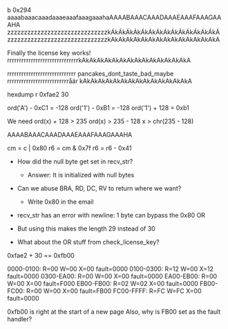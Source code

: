b 0x294
aaaabaaacaaadaaaeaaafaaagaaahaAAAABAAACAAADAAAEAAAFAAAGAAAHA
zzzzzzzzzzzzzzzzzzzzzzzzzzzzzzkÁkÁkÁkÁkÁkÁkÁkÁkÁkÁkÁkÁkÁkÁkÁ
zzzzzzzzzzzzzzzzzzzzzzzzzzzzzzkAkAkAkAkAkAkAkAkAkAkAkAkAkAkA

Finally the license key works!
rrrrrrrrrrrrrrrrrrrrrrrrrrrrrrkAkAkAkAkAkAkAkAkAkAkAkAkAkAkA

rrrrrrrrrrrrrrrrrrrrrrrrrrrrr
pancakes_dont_taste_bad_maybe
rrrrrrrrrrrrrrrrrrrrrrrrrråár
kAkAkAkAkAkAkAkAkAkAkAkAkAkAkA

hexdump r 0xfae2 30

ord('A') - 0xC1 = -128
ord('1') - 0xB1 = -128
ord('1') + 128 = 0xb1

We need
ord(x) + 128 > 235
ord(x) > 235 - 128
x > chr(235 - 128)

AAAABAAACAAADAAAEAAAFAAAGAAAHA

cm = c | 0x80
r6 = cm & 0x7f
r6 = r6 - 0x41

- How did the null byte get set in recv_str?
	- Answer: It is initialized with null bytes
- Can we abuse BRA, RD, DC, RV to return where we want?
	- Write 0x80 in the email

- recv_str has an error with newline: 1 byte can bypass the 0x80 OR
- But using this makes the length 29 instead of 30
- What about the OR stuff from check_license_key?

0xfae2 + 30 == 0xfb00

0000-0100: R=00 W=00 X=00 fault=0000
0100-0300: R=12 W=00 X=12 fault=0000
0300-EA00: R=00 W=00 X=00 fault=0000
EA00-EB00: R=00 W=00 X=00 fault=F000
EB00-FB00: R=02 W=02 X=00 fault=0000
FB00-FC00: R=00 W=00 X=00 fault=FB00
FC00-FFFF: R=FC W=FC X=00 fault=0000

0xfb00 is right at the start of a new page
Also, why is FB00 set as the fault handler?
